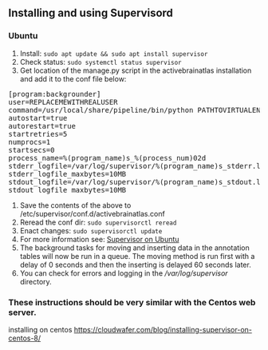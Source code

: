## Installing and using Supervisord
### Ubuntu
1. Install: `sudo apt update && sudo apt install supervisor`
1. Check status: `sudo systemctl status supervisor`
1. Get location of the manage.py script in the activebrainatlas installation and
add it to the conf file below:
<pre>
[program:backgrounder]
user=REPLACEMEWITHREALUSER
command=/usr/local/share/pipeline/bin/python PATHTOVIRTUALENV/activebrainatlas/manage.py process_tasks
autostart=true
autorestart=true
startretries=5
numprocs=1
startsecs=0
process_name=%(program_name)s_%(process_num)02d
stderr_logfile=/var/log/supervisor/%(program_name)s_stderr.log
stderr_logfile_maxbytes=10MB
stdout_logfile=/var/log/supervisor/%(program_name)s_stdout.log
stdout_logfile_maxbytes=10MB
</pre>
1. Save the contents of the above to /etc/supervisor/conf.d/activebrainatlas.conf
1. Reread the conf dir: `sudo supervisorctl reread`
1. Enact changes: `sudo supervisorctl update`
1. For more information see: [Supervisor on Ubuntu](https://www.digitalocean.com/community/tutorials/how-to-install-and-manage-supervisor-on-ubuntu-and-debian-vps)
1. The background tasks for moving and inserting data in the annotation tables will now be run in a queue. The
moving method is run first with a delay of 0 seconds and then the inserting is delayed 60 seconds later.
1. You can check for errors and logging in the */var/log/supervisor* directory.
### These instructions should be very similar with the Centos web server.

installing on centos
https://cloudwafer.com/blog/installing-supervisor-on-centos-8/
